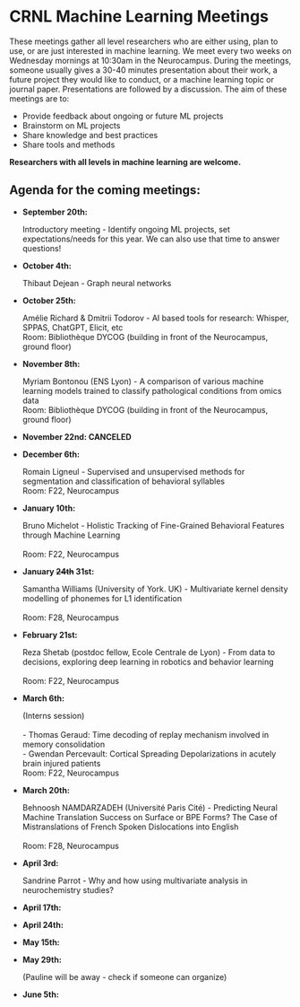 # CRNL Machine Learning Meetings

These meetings gather all level researchers who are either using, plan to use, or are just interested in machine learning. We meet every two weeks on Wednesday mornings at 10:30am in the Neurocampus. During the meetings, someone usually gives a 30-40 minutes presentation about their work, a future project they would like to conduct, or a machine learning topic or journal paper. Presentations are followed by a discussion. The aim of these meetings are to: 
<ul>
  <li> Provide feedback about ongoing or future ML projects </li>
  <li> Brainstorm on ML projects </li>
  <li> Share knowledge and best practices </li>
  <li> Share tools and methods </li>
</ul>

**Researchers with all levels in machine learning are welcome.**

## Agenda for the coming meetings:

<ul>
  <li> <p><strong>September 20th:</strong></p> Introductory meeting - Identify ongoing ML projects, set expectations/needs for this year. We can also use that time to answer questions! </li>
  <li> <p><strong>October 4th:</strong></p> Thibaut Dejean - Graph neural networks </li>
  <li> <p><strong>October 25th:</strong></p> Amélie Richard & Dmitrii Todorov - AI based tools for research: Whisper, SPPAS, ChatGPT, Elicit, etc 
  <br /> Room: Bibliothèque DYCOG (building in front of the Neurocampus, ground floor)</li>
  <li> <p><strong>November 8th:</strong></p> Myriam Bontonou (ENS Lyon) - A comparison of various machine learning models trained to classify pathological conditions from omics data
  <br /> Room: Bibliothèque DYCOG (building in front of the Neurocampus, ground floor)</li></li>
  <li> <p><strong>November 22nd: CANCELED</strong></p>  
  <li> <p><strong>December 6th:</strong></p> Romain Ligneul - Supervised and unsupervised methods for segmentation and classification of behavioral syllables 
  <br /> Room: F22, Neurocampus</li></li>
  <li> <p><strong>January 10th:</strong></p> Bruno Michelot - Holistic Tracking of Fine-Grained Behavioral Features through Machine Learning </li>
  <br /> Room: F22, Neurocampus</li></li>
  <li> <p><strong>January <del>24th</del> 31st:</strong></p> Samantha Williams (University of York. UK) - Multivariate kernel density modelling of phonemes for L1 identification </li>
  <br /> Room: F28, Neurocampus</li></li>
  <li> <p><strong>February 21st:</strong></p> Reza Shetab (postdoc fellow, Ecole Centrale de Lyon) - From data to decisions, exploring deep learning in robotics and behavior learning </li>
  <br /> Room: F22, Neurocampus</li></li>
  <li> <p><strong>March 6th:</strong></p> (Interns session)</li>
  <br /> - Thomas Geraud: Time decoding of replay mechanism involved in memory consolidation
  <br /> - Gwendan Percevault: Cortical Spreading Depolarizations in acutely brain injured patients
  <br /> Room: F22, Neurocampus</li></li>
  <li> <p><strong>March 20th:</strong></p> Behnoosh NAMDARZADEH (Université Paris Cité) - Predicting Neural Machine Translation Success on Surface or BPE Forms? The Case of Mistranslations of French Spoken Dislocations into English </li></li>
  <br /> Room: F28, Neurocampus</li></li>
  <li> <p><strong>April 3rd:</strong></p> Sandrine Parrot - Why and how using multivariate analysis in neurochemistry studies?</li>
  <li> <p><strong>April 17th:</strong></p>  </li>
  <li> <p><strong>April 24th:</strong></p>  </li>
  <li> <p><strong>May 15th:</strong></p>  </li>
  <li> <p><strong>May 29th:</strong></p>  (Pauline will be away - check if someone can organize) </li>
  <li> <p><strong>June 5th:</strong></p>  </li>
</ul>
